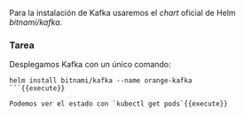 Para la instalación de Kafka usaremos el _chart_ oficial de Helm _bitnami/kafka_.

### Tarea

Desplegamos Kafka con un único comando:

```
helm install bitnami/kafka --name orange-kafka
```{{execute}}

Podemos ver el estado con `kubectl get pods`{{execute}}